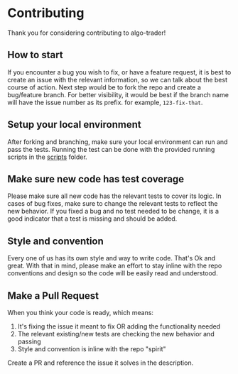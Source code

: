 # Contributing 

Thank you for considering contributing to algo-trader! 

## How to start
If you encounter a bug you wish to fix, or have a feature request, it is best to create an issue with the relevant 
information, so we can talk about the best course of action. 
Next step would be to fork the repo and create a bug/feature branch. 
For better visibility, it would be best if the branch name will have the issue number as its prefix. for example, `123-fix-that`.

## Setup your local environment
After forking and branching, make sure your local environment can run and pass the tests.
Running the test can be done with the provided running scripts in the [scripts](scripts) folder.

## Make sure new code has test coverage
Please make sure all new code has the relevant tests to cover its logic. In cases of bug fixes, make sure to change the relevant tests to reflect the new behavior. 
If you fixed a bug and no test needed to be change, it is a good indicator that a test is missing and should be added. 

## Style and convention
Every one of us has its own style and way to write code. That's Ok and great. 
With that in mind, please make an effort to stay inline with the repo conventions and design so the code will be easily read and understood.

## Make a Pull Request
When you think your code is ready, which means: 

1. It's fixing the issue it meant to fix OR adding the functionality needed
2. The relevant existing/new tests are checking the new behavior and passing
3. Style and convention is inline with the repo "spirit"

Create a PR and reference the issue it solves in the description. 





